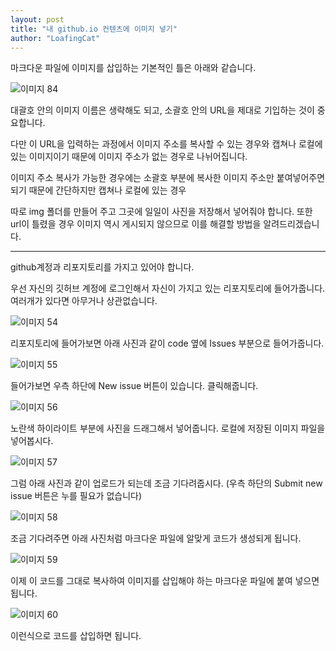 ```yaml
---
layout: post
title: "내 github.io 컨텐츠에 이미지 넣기"
author: "LoafingCat"
---
```


마크다운 파일에 이미지를 삽입하는 기본적인 틀은 아래와 같습니다.

![이미지 84](https://github.com/Loafingcat/Loafingcat.github.io/assets/98324619/7baa058c-288a-43f4-acdb-3dd62cef41e6)


대괄호 안의 이미지 이름은 생략해도 되고, 소괄호 안의 URL을 제대로 기입하는 것이 중요합니다.

다만 이 URL을 입력하는 과정에서 이미지 주소를 복사할 수 있는 경우와 캡쳐나 로컬에 있는 이미지이기 때문에 이미지 주소가 없는 경우로 나뉘어집니다.

이미지 주소 복사가 가능한 경우에는 소괄호 부분에 복사한 이미지 주소만 붙여넣어주면 되기 때문에 간단하지만 캡쳐나 로컬에 있는 경우

따로 img 폴더를 만들어 주고 그곳에 일일이 사진을 저장해서 넣어줘야 합니다. 또한 url이 틀렸을 경우 이미지 역시 게시되지 않으므로 이를 해결할 방법을 알려드리겠습니다.


-------------------------------------


github계정과 리포지토리를 가지고 있어야 합니다.


우선 자신의 깃허브 계정에 로그인해서 자신이 가지고 있는 리포지토리에 들어가줍니다. 여러개가 있다면 아무거나 상관없습니다.

![이미지 54](https://github.com/Loafingcat/Loafingcat.github.io/assets/98324619/27489da7-74fc-4c82-a143-1a3e6751b456)


리포지토리에 들어가보면 아래 사진과 같이 code 옆에 Issues 부분으로 들어가줍니다.

![이미지 55](https://github.com/Loafingcat/Loafingcat.github.io/assets/98324619/4cd3a3b0-c96e-4b43-8c53-67bea3ada101)


들어가보면 우측 하단에 New issue 버튼이 있습니다. 클릭해줍니다.

![이미지 56](https://github.com/Loafingcat/Loafingcat.github.io/assets/98324619/22688696-f9d9-4e11-91c8-184e8e19efd7)


노란색 하이라이트 부분에 사진을 드래그해서 넣어줍니다. 로컬에 저장된 이미지 파일을 넣어봅시다.

![이미지 57](https://github.com/Loafingcat/Loafingcat.github.io/assets/98324619/89462f13-3ce5-40e3-9942-9a10bc8a832d)


그럼 아래 사진과 같이 업로드가 되는데 조금 기다려줍시다. (우측 하단의 Submit new issue 버튼은 누를 필요가 없습니다)

![이미지 58](https://github.com/Loafingcat/Loafingcat.github.io/assets/98324619/d3d16444-2b5c-4dfb-97ba-c8844f9b2460)


조금 기다려주면 아래 사진처럼 마크다운 파일에 알맞게 코드가 생성되게 됩니다. 

![이미지 59](https://github.com/Loafingcat/Loafingcat.github.io/assets/98324619/0ff7d11a-4347-4d25-8356-e462701f86cf)


이제 이 코드를 그대로 복사하여 이미지를 삽입해야 하는 마크다운 파일에 붙여 넣으면 됩니다.

![이미지 60](https://github.com/Loafingcat/Loafingcat.github.io/assets/98324619/302e14fd-4c45-4f6c-b726-f4ecc888b61c)

이런식으로 코드를 삽입하면 됩니다.